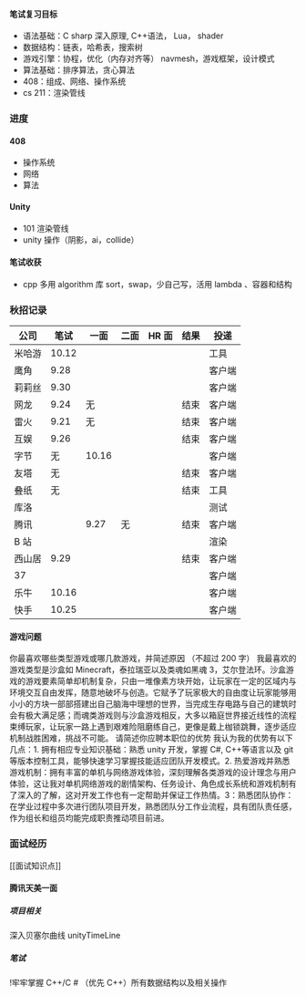 
#### 笔试复习目标
* 语法基础：C sharp 深入原理, C++语法， Lua， shader
* 数据结构：链表，哈希表，搜索树
* 游戏引擎：协程，优化（内存对齐等） navmesh，游戏框架，设计模式
* 算法基础：排序算法，贪心算法
* 408：组成、网络、操作系统
* cs 211：渲染管线

### 进度
#### 408
* 操作系统
* 网络
* 算法
#### Unity
* 101 渲染管线
* unity 操作（阴影，ai，collide）

#### 笔试收获
* cpp 多用 algorithm 库 sort，swap，少自己写，活用 lambda 、容器和结构


### 秋招记录 

| 公司  | 笔试    | 一面    | 二面  | HR 面 | 结果  | 投递  |
| --- | ----- | ----- | --- | ---- | --- | --- |
| 米哈游 | 10.12 |       |     |      |     | 工具  |
| 鹰角  | 9.28  |       |     |      |     | 客户端 |
| 莉莉丝 | 9.30  |       |     |      |     | 客户端 |
| 网龙  | 9.24  | 无     |     |      | 结束  | 客户端 |
| 雷火  | 9.21  | 无     |     |      | 结束  | 客户端 |
| 互娱  | 9.26  |       |     |      | 结束  | 客户端 |
| 字节  | 无     | 10.16 |     |      |     | 客户端 |
| 友塔  | 无     |       |     |      | 结束  | 客户端 |
| 叠纸  | 无     |       |     |      | 结束  | 工具  |
| 库洛  |       |       |     |      |     | 测试  |
| 腾讯  |       | 9.27  | 无   |      | 结束  | 客户端 |
| B 站 |       |       |     |      |     | 渲染  |
| 西山居 | 9.29  |       |     |      | 结束  | 客户端 |
| 37  |       |       |     |      |     | 客户端 |
| 乐牛  | 10.16 |       |     |      |     | 客户端 |
| 快手  | 10.25 |       |     |      |     | 客户端 |



#### 游戏问题
你最喜欢哪些类型游戏或哪几款游戏，并简述原因 （不超过 200 字）
	我最喜欢的游戏类型是沙盒如 Minecraft，泰拉瑞亚以及类魂如黑魂 3，艾尔登法环。沙盒游戏的游戏要素简单却机制复杂，只由一堆像素方块开始，让玩家在一定的区域内与环境交互自由发挥，随意地破坏与创造。它赋予了玩家极大的自由度让玩家能够用小小的方块一部部搭建出自己脑海中理想的世界，当完成生存电路与自己的建筑时会有极大满足感；而魂类游戏则与沙盒游戏相反，大多以箱庭世界接近线性的流程束缚玩家，让玩家一路上遇到艰难险阻磨练自己，更像是戴上枷锁跳舞，逐步适应机制战胜困难，挑战不可能。
请简述你应聘本职位的优势
	我认为我的优势有以下几点：1. 拥有相应专业知识基础：熟悉 unity 开发，掌握 C#, C++等语言以及 git 等版本控制工具，能够快速学习掌握技能适应团队开发模式。2. 热爱游戏并熟悉游戏机制：拥有丰富的单机与网络游戏体验，深刻理解各类游戏的设计理念与用户体验，这让我对单机网络游戏的剧情架构、任务设计、角色成长系统和游戏机制有了深入的了解，这对开发工作也有一定帮助并保证工作热情。3：熟悉团队协作：在学业过程中多次进行团队项目开发，熟悉团队分工作业流程，具有团队责任感，作为组长和组员均能完成职责推动项目前进。


### 面试经历
[[面试知识点]]
#### 腾讯天美一面
##### 项目相关
深入贝塞尔曲线  unityTimeLine
##### 笔试
!牢牢掌握 C++/C # （优先 C++）所有数据结构以及相关操作


